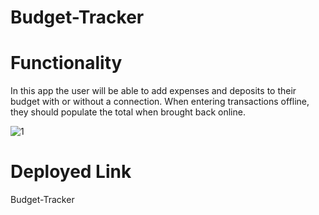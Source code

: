 # Budget-Tracker

# Functionality 

In this app the user will be able to add expenses and deposits to their budget with or without a connection. When entering transactions offline, they should populate the total when brought back online.

![1](https://user-images.githubusercontent.com/68487859/107836010-c8e60700-6d58-11eb-96d7-3de46c35ff4d.png)

# Deployed Link

<a src="https://hidden-chamber-52787.herokuapp.com/">Budget-Tracker</a>
